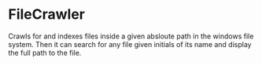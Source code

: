 # FileCrawler
Crawls for and indexes files inside a given absloute path in the windows file system. Then it can search for any file given initials of its name and display the full path to the file.

